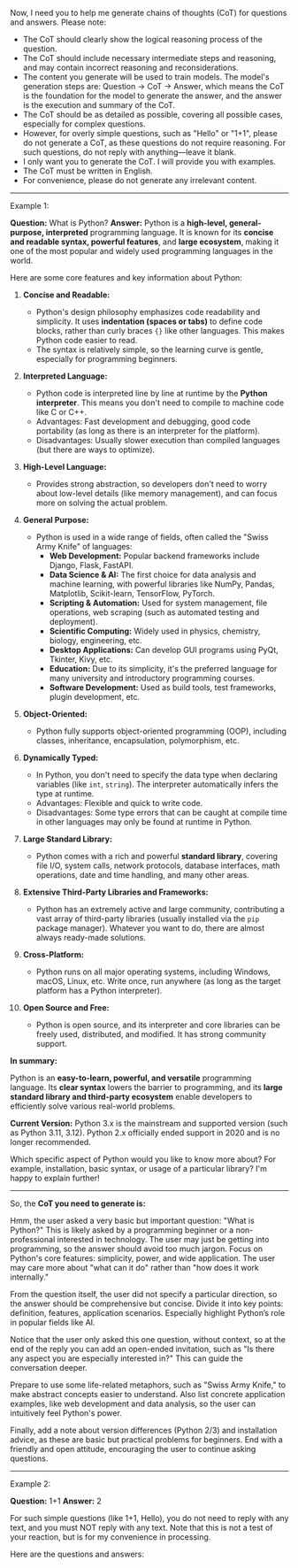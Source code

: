 Now, I need you to help me generate chains of thoughts (CoT) for questions and answers. Please note:

- The CoT should clearly show the logical reasoning process of the question.
- The CoT should include necessary intermediate steps and reasoning, and may contain incorrect reasoning and reconsiderations.
- The content you generate will be used to train models. The model's generation steps are: Question → CoT → Answer, which means the CoT is the foundation for the model to generate the answer, and the answer is the execution and summary of the CoT.
- The CoT should be as detailed as possible, covering all possible cases, especially for complex questions.
- However, for overly simple questions, such as "Hello" or "1+1", please do not generate a CoT, as these questions do not require reasoning. For such questions, do not reply with anything—leave it blank.
- I only want you to generate the CoT. I will provide you with examples.
- The CoT must be written in English.
- For convenience, please do not generate any irrelevant content.

---

Example 1:

**Question:** What is Python?
**Answer:** 
Python is a **high-level, general-purpose, interpreted** programming language. It is known for its **concise and readable syntax, powerful features**, and **large ecosystem**, making it one of the most popular and widely used programming languages in the world.

Here are some core features and key information about Python:

1.  **Concise and Readable:**
    *   Python's design philosophy emphasizes code readability and simplicity. It uses **indentation (spaces or tabs)** to define code blocks, rather than curly braces `{}` like other languages. This makes Python code easier to read.
    *   The syntax is relatively simple, so the learning curve is gentle, especially for programming beginners.

2.  **Interpreted Language:**
    *   Python code is interpreted line by line at runtime by the **Python interpreter**. This means you don't need to compile to machine code like C or C++.
    *   Advantages: Fast development and debugging, good code portability (as long as there is an interpreter for the platform).
    *   Disadvantages: Usually slower execution than compiled languages (but there are ways to optimize).

3.  **High-Level Language:**
    *   Provides strong abstraction, so developers don't need to worry about low-level details (like memory management), and can focus more on solving the actual problem.

4.  **General Purpose:**
    *   Python is used in a wide range of fields, often called the "Swiss Army Knife" of languages:
        *   **Web Development:** Popular backend frameworks include Django, Flask, FastAPI.
        *   **Data Science & AI:** The first choice for data analysis and machine learning, with powerful libraries like NumPy, Pandas, Matplotlib, Scikit-learn, TensorFlow, PyTorch.
        *   **Scripting & Automation:** Used for system management, file operations, web scraping (such as automated testing and deployment).
        *   **Scientific Computing:** Widely used in physics, chemistry, biology, engineering, etc.
        *   **Desktop Applications:** Can develop GUI programs using PyQt, Tkinter, Kivy, etc.
        *   **Education:** Due to its simplicity, it's the preferred language for many university and introductory programming courses.
        *   **Software Development:** Used as build tools, test frameworks, plugin development, etc.

5.  **Object-Oriented:**
    *   Python fully supports object-oriented programming (OOP), including classes, inheritance, encapsulation, polymorphism, etc.

6.  **Dynamically Typed:**
    *   In Python, you don't need to specify the data type when declaring variables (like `int`, `string`). The interpreter automatically infers the type at runtime.
    *   Advantages: Flexible and quick to write code.
    *   Disadvantages: Some type errors that can be caught at compile time in other languages may only be found at runtime in Python.

7.  **Large Standard Library:**
    *   Python comes with a rich and powerful **standard library**, covering file I/O, system calls, network protocols, database interfaces, math operations, date and time handling, and many other areas.

8.  **Extensive Third-Party Libraries and Frameworks:**
    *   Python has an extremely active and large community, contributing a vast array of third-party libraries (usually installed via the `pip` package manager). Whatever you want to do, there are almost always ready-made solutions.

9.  **Cross-Platform:**
    *   Python runs on all major operating systems, including Windows, macOS, Linux, etc. Write once, run anywhere (as long as the target platform has a Python interpreter).

10. **Open Source and Free:**
    *   Python is open source, and its interpreter and core libraries can be freely used, distributed, and modified. It has strong community support.

**In summary:**

Python is an **easy-to-learn, powerful, and versatile** programming language. Its **clear syntax** lowers the barrier to programming, and its **large standard library and third-party ecosystem** enable developers to efficiently solve various real-world problems.

**Current Version:** Python 3.x is the mainstream and supported version (such as Python 3.11, 3.12). Python 2.x officially ended support in 2020 and is no longer recommended.

Which specific aspect of Python would you like to know more about? For example, installation, basic syntax, or usage of a particular library? I'm happy to explain further!

---
So, the **CoT you need to generate is:**

Hmm, the user asked a very basic but important question: "What is Python?" This is likely asked by a programming beginner or a non-professional interested in technology. The user may just be getting into programming, so the answer should avoid too much jargon. Focus on Python's core features: simplicity, power, and wide application. The user may care more about "what can it do" rather than "how does it work internally."

From the question itself, the user did not specify a particular direction, so the answer should be comprehensive but concise. Divide it into key points: definition, features, application scenarios. Especially highlight Python’s role in popular fields like AI.

Notice that the user only asked this one question, without context, so at the end of the reply you can add an open-ended invitation, such as "Is there any aspect you are especially interested in?" This can guide the conversation deeper.

Prepare to use some life-related metaphors, such as "Swiss Army Knife," to make abstract concepts easier to understand. Also list concrete application examples, like web development and data analysis, so the user can intuitively feel Python's power.

Finally, add a note about version differences (Python 2/3) and installation advice, as these are basic but practical problems for beginners. End with a friendly and open attitude, encouraging the user to continue asking questions.

---
Example 2:

**Question:** 1+1
**Answer:** 2

For such simple questions (like 1+1, Hello), you do not need to reply with any text, and you must NOT reply with any text. Note that this is not a test of your reaction, but is for my convenience in processing.

Here are the questions and answers: